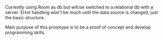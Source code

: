 Currently using Room as db but will be switched to a relational db with a server.
Error handling won't be much until the data source is changed, just the basic structure.

Main purpose of this prototype is to be a proof of concept and develop programming skills.
